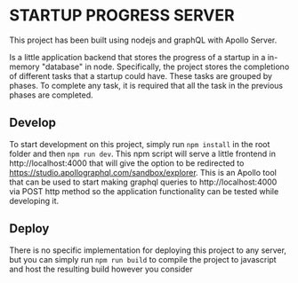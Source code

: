 # STARTUP PROGRESS SERVER

This project has been built using nodejs and graphQL with Apollo Server.

Is a little application backend that stores the progress of a startup in a in-memory "database" in node. Specifically, the project stores the completiono of different tasks that a startup could have. These tasks are grouped by phases. To complete any task, it is required that all the task in the previous phases are completed.

## Develop

To start development on this project, simply run `npm install` in the root folder and then `npm run dev`. This npm script will serve a little frontend in http://localhost:4000 that will give the option to be redirected to https://studio.apollographql.com/sandbox/explorer. This is an Apollo tool that can be used to start making graphql queries to http://localhost:4000 via POST http method so the application functionality can be tested while developing it.

## Deploy

There is no specific implementation for deploying this project to any server, but you can simply run `npm run build` to compile the project to javascript and host the resulting build however you consider
